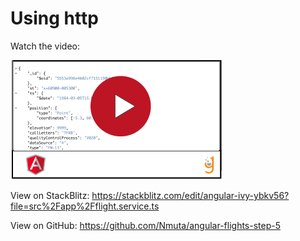 # Using http

Watch the video:

[![](video-player.png)](https://watch.screencastify.com/v/jmrtTsQs4LgvIOApsb71)

View on StackBlitz:
https://stackblitz.com/edit/angular-ivy-ybkv56?file=src%2Fapp%2Fflight.service.ts

View on GitHub: 
https://github.com/Nmuta/angular-flights-step-5


